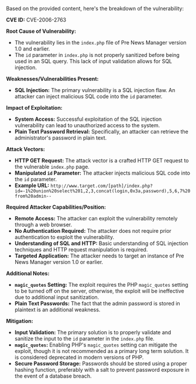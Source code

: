 Based on the provided content, here's the breakdown of the vulnerability:

**CVE ID:** CVE-2006-2763

**Root Cause of Vulnerability:**
- The vulnerability lies in the `index.php` file of Pre News Manager version 1.0 and earlier.
- The `id` parameter in `index.php` is not properly sanitized before being used in an SQL query. This lack of input validation allows for SQL injection.

**Weaknesses/Vulnerabilities Present:**
- **SQL Injection:** The primary vulnerability is a SQL injection flaw.  An attacker can inject malicious SQL code into the `id` parameter.

**Impact of Exploitation:**
- **System Access:**  Successful exploitation of the SQL injection vulnerability can lead to unauthorized access to the system.
- **Plain Text Password Retrieval:**  Specifically, an attacker can retrieve the administrator's password in plain text.

**Attack Vectors:**
- **HTTP GET Request:** The attack vector is a crafted HTTP GET request to the vulnerable `index.php` page.
- **Manipulated `id` Parameter:** The attacker injects malicious SQL code into the `id` parameter.
- **Example URL:** `http://www.target.com/[path]/index.php?id=-1%20union%20select%201,2,3,concat(login,0x3a,password),5,6,7%20from%20admin--`

**Required Attacker Capabilities/Position:**
- **Remote Access:** The attacker can exploit the vulnerability remotely through a web browser.
- **No Authentication Required:** The attacker does not require prior authentication to exploit the vulnerability.
- **Understanding of SQL and HTTP:** Basic understanding of SQL injection techniques and HTTP request manipulation is required.
- **Targeted Application:** The attacker needs to target an instance of Pre News Manager version 1.0 or earlier.

**Additional Notes:**
- **`magic_quotes` Setting:** The exploit requires the PHP `magic_quotes` setting to be turned off on the server, otherwise, the exploit will be ineffective due to additional input sanitization.
- **Plain Text Passwords:** The fact that the admin password is stored in plaintext is an additional weakness.

**Mitigation:**
- **Input Validation:** The primary solution is to properly validate and sanitize the input to the `id` parameter in the `index.php` file.
- **`magic_quotes`:**  Enabling PHP's `magic_quotes` setting can mitigate the exploit, though it is not recommended as a primary long term solution. It is considered deprecated in modern versions of PHP.
- **Secure Password Storage:** Passwords should be stored using a proper hashing function, preferably with a salt to prevent password exposure in the event of a database breach.